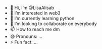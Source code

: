 - 👋 Hi, I’m @LisaAlisab
- 👀 I’m interested in web3
- 🌱 I’m currently learning python
- 💞️ I’m looking to collaborate on everybody
- 📫 How to reach me dm
- 😄 Pronouns: ...
- ⚡ Fun fact: ...

<!---
LisaAlisab/LisaAlisab is a ✨ special ✨ repository because its `README.md` (this file) appears on your GitHub profile.
You can click the Preview link to take a look at your changes.
--->
